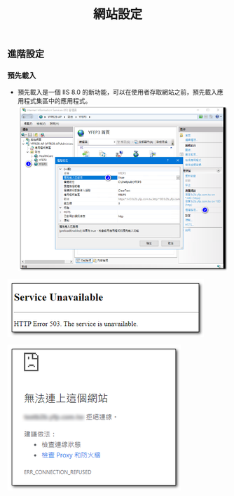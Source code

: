 ﻿---
title: 網站設定
layout: default
parent: IIS
---

## 進階設定

### 預先載入
- 預先載入是一個 IIS 8.0 的新功能，可以在使用者存取網站之前，預先載入應用程式集區中的應用程式。
![Website Advence Settings](images/website-advence-settings.png)


![Service Unavailable](images/service-unavailable.png)


![Err Connection Refused](images/err-connection-refused.png)
